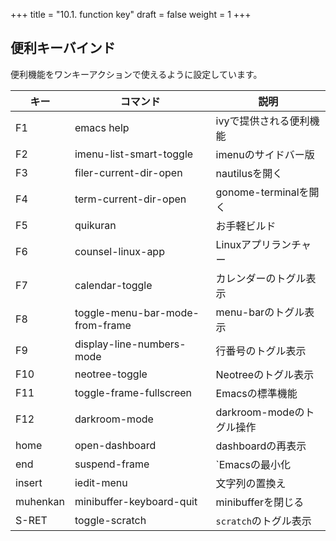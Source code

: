 +++
title = "10.1. function key"
draft = false
weight = 1
+++
## 便利キーバインド
便利機能をワンキーアクションで使えるように設定しています。

| キー | コマンド                  | 説明 |
|--------------|---------------------------|------|
| F1 | emacs help |ivyで提供される便利機能 |
| F2 | imenu-list-smart-toggle | imenuのサイドバー版 |
| F3 | filer-current-dir-open | nautilusを開く |
| F4 | term-current-dir-open | gonome-terminalを開く |
| F5 | quikuran | お手軽ビルド |
| F6 | counsel-linux-app | Linuxアプリランチャー |
| F7 | calendar-toggle | カレンダーのトグル表示 |
| F8 | toggle-menu-bar-mode-from-frame | menu-barのトグル表示 |
| F9 | display-line-numbers-mode | 行番号のトグル表示 |
| F10 | neotree-toggle | Neotreeのトグル表示 |
| F11 | toggle-frame-fullscreen | Emacsの標準機能 |
| F12 | darkroom-mode | darkroom-modeのトグル操作 |
| home | open-dashboard | dashboardの再表示 |
| end | suspend-frame | `Emacsの最小化 |
| insert | iedit-menu | 文字列の置換え |
| muhenkan | minibuffer-keyboard-quit | minibufferを閉じる |
| S-RET | toggle-scratch | `scratch`のトグル表示 |
